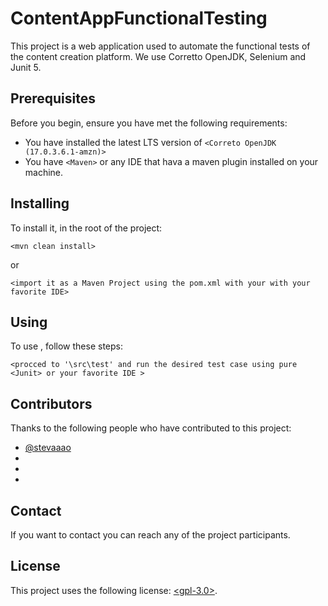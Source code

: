 # ContentAppFunctionalTesting

This project is a web application used to automate the functional tests of the content creation platform. We use Corretto OpenJDK, Selenium and Junit 5. 

## Prerequisites

Before you begin, ensure you have met the following requirements:


* You have installed the latest LTS version of `<Correto OpenJDK (17.0.3.6.1-amzn)>`
* You have `<Maven>` or any IDE that hava a maven plugin installed on your machine. 

## Installing

To install it, in the root of the project:

```
<mvn clean install>
```

or

```
<import it as a Maven Project using the pom.xml with your with your favorite IDE>
```

## Using <ContentAppFunctionalTesting>

To use <ContentAppFunctionalTesting>, follow these steps:

```
<procced to '\src\test' and run the desired test case using pure <Junit> or your favorite IDE >
```


## Contributors

Thanks to the following people who have contributed to this project:

* [@stevaaao](https://github.com/stevaaao) 
* 
* 
* 


## Contact

If you want to contact you can reach any of the project participants.

## License
<!--- If you're not sure which open license to use see https://choosealicense.com/--->

This project uses the following license: [<gpl-3.0>](<https://www.gnu.org/licenses/gpl-3.0.html>).
